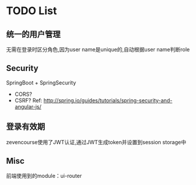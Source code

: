 # TODO List

## 统一的用户管理
无需在登录时区分角色,因为user name是unique的,自动根据user name判断role

## Security
SpringBoot + SpringSecurity
* CORS?
* CSRF?
Ref: http://spring.io/guides/tutorials/spring-security-and-angular-js/

## 登录有效期
zevencourse使用了JWT认证,通过JWT生成token并设置到session storage中

## Misc
前端使用到的module：ui-router